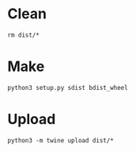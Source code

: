 # Clean
```
rm dist/*
```

# Make
```
python3 setup.py sdist bdist_wheel
```

# Upload
```
python3 -m twine upload dist/*
```
